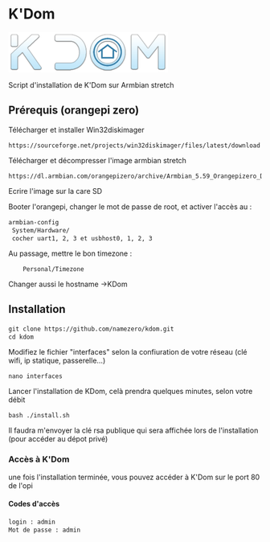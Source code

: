 # K'Dom
![alt text](https://raw.githubusercontent.com/namezero/kdom/master/kdom.png)

Script d'installation de K'Dom sur Armbian stretch
## Prérequis (orangepi zero)
Télécharger et installer Win32diskimager

```
https://sourceforge.net/projects/win32diskimager/files/latest/download
```
Télécharger et décompresser l'image armbian stretch

```
https://dl.armbian.com/orangepizero/archive/Armbian_5.59_Orangepizero_Debian_stretch_next_4.14.65.7z
```
Ecrire l'image sur la care SD

Booter l'orangepi, changer le mot de passe de root, et activer l'accès au :

```
armbian-config
 System/Hardware/
 cocher uart1, 2, 3 et usbhost0, 1, 2, 3
```
Au passage, mettre le bon timezone :

```
    Personal/Timezone
```
Changer aussi le hostname ->KDom

## Installation

```
git clone https://github.com/namezero/kdom.git
cd kdom
```
Modifiez le fichier "interfaces" selon la confiuration de votre réseau (clé wifi, ip statique, passerelle...)

```
nano interfaces
```
Lancer l'installation de KDom, celà prendra quelques minutes, selon votre débit
```
bash ./install.sh
```
Il faudra m'envoyer la clé rsa publique qui sera affichée lors de l'installation (pour accéder au dépot privé)

### Accès à K'Dom

une fois l'installation terminée, vous pouvez accéder à K'Dom sur le port 80 de l'opi

#### Codes d'accès
```
login : admin
Mot de passe : admin
```
